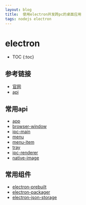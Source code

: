 ```yaml
---
layout: blog
title:  使用electron开发跨pc的桌面应用
tags: nodejs electron
---
```


# electron

* TOC
{:toc}

## 参考链接

* [官网](http://electron.atom.io/)
* [api](http://electron.atom.io/docs/)

## 常用api

* [app](http://electron.atom.io/docs/api/app/)
* [browser-window](http://electron.atom.io/docs/api/browser-window/)
* [ipc-main](http://electron.atom.io/docs/api/ipc-main/)
* [menu](http://electron.atom.io/docs/api/menu/)
* [menu-item](http://electron.atom.io/docs/api/menu-item/)
* [tray](http://electron.atom.io/docs/api/tray/)
* [ipc-renderer](http://electron.atom.io/docs/api/ipc-renderer/)
* [native-image](http://electron.atom.io/docs/api/native-image/)

## 常用组件

* [electron-prebuilt](https://github.com/electron-userland/electron-prebuilt)
* [electron-packager](https://github.com/electron-userland/electron-packager)
* [electron-json-storage](https://github.com/jviotti/electron-json-storage)

